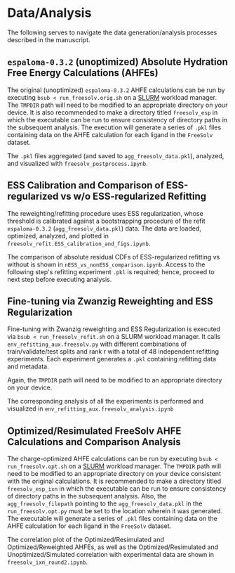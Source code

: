 # Data/Analysis

The following serves to navigate the data generation/analysis processes described in the manuscript.

## `espaloma-0.3.2` (unoptimized) Absolute Hydration Free Energy Calculations (AHFEs)
The original (unoptimized) `espaloma-0.3.2` AHFE calculations can be run by executing `bsub < run_freesolv.orig.sh` on a [SLURM](https://slurm.schedmd.com) workload manager.
The `TMPDIR` path will need to be modified to an appropriate directory on your device. 
It is also recommended to make a directory titled `freesolv_esp` in which the executable can be run to ensure consistency of directory paths in the subsequent analysis.
The execution will generate a series of `.pkl` files containing data on the AHFE calculation for each ligand in the `FreeSolv` dataset. 

The `.pkl` files aggregated (and saved to `agg_freesolv_data.pkl`), analyzed, and visualized with `freesolv_postprocess.ipynb`.

## ESS Calibration and Comparison of ESS-regularized vs w/o ESS-regularized Refitting 
The reweighting/refitting procedure uses ESS regularization, whose threshold is calibrated against a bootstrapping procedure of the refit `espaloma-0.3.2` (`agg_freesolv_data.pkl`) data.
The data are loaded, optimized, analyzed, and plotted in `freesolv_refit.ESS_calibration_and_figs.ipynb`.

The comparison of absolute residual CDFs of ESS-regularized refitting vs without is shown in `nESS_vs_nonESS_comparison.ipynb`. Access to the following step's refitting experiment `.pkl` is required; hence, proceed to next step before executing analysis.

## Fine-tuning via Zwanzig Reweighting and ESS Regularization
Fine-tuning with Zwanzig reweighting and ESS Regularization is executed via `bsub < run_freesolv_refit.sh` on a SLURM workload manager. It calls `env_refitting_aux.freesolv.py` with different combinations of train/validate/test splits and rank r with a total of 48 independent refitting experiments. Each experiment generates a `.pkl` containing refitting data and metadata. 

Again, the `TMPDIR` path will need to be modified to an appropriate directory on your device.

The corresponding analysis of all the experiments is performed and visualized in `env_refitting_aux.freesolv_analysis.ipynb`

## Optimized/Resimulated FreeSolv AHFE Calculations and Comparison Analysis
The charge-optimized AHFE calculations can be run by executing `bsub < run_freesolv.opt.sh` on a [SLURM](https://slurm.schedmd.com) workload manager.
The `TMPDIR` path will need to be modified to an appropriate directory on your device consistent with the original calculations.
It is recommended to make a directory titled `freesolv_esp_ixn` in which the executable can be run to ensure consistency of directory paths in the subsequent analysis.
Also, the `agg_freesolv_filepath` pointing to the `agg_freesolv_data.pkl` in the `run_freesolv.opt.py` must be set to the location wherein it was generated. 
The executable will generate a series of `.pkl` files containing data on the AHFE calculation for each ligand in the `FreeSolv` dataset. 

The correlation plot of the Optimized/Resimulated and Optimized/Reweighted AHFEs, as well as the Optimized/Resimulated and Unoptimized/Simulated correlation with experimental data are shown in `freesolv_ixn_round2.ipynb`.


